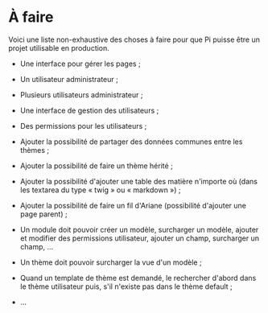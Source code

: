 # À faire

Voici une liste non-exhaustive des choses à faire pour que Pi puisse être un
projet utilisable en production.

- Une interface pour gérer les pages ;

- Un utilisateur administrateur ;

- Plusieurs utilisateurs administrateur ;

- Une interface de gestion des utilisateurs ;

- Des permissions pour les utilisateurs ;

- Ajouter la possibilité de partager des données communes entre les thèmes ;

- Ajouter la possibilité de faire un thème hérité ;

- Ajouter la possibilité d'ajouter une table des matière n'importe où (dans les
  textarea du type « twig » ou « markdown ») ;

- Ajouter la possibilité de faire un fil d'Ariane (possibilité d'ajouter une
  page parent) ;

- Un module doit pouvoir créer un modèle, surcharger un modèle, ajouter et
  modifier des permissions utilisateur, ajouter un champ, surcharger un champ,
  ...

- Un thème doit pouvoir surcharger la vue d'un modèle ;

- Quand un template de thème est demandé, le rechercher d'abord dans le thème
  utilisateur puis, s'il n'existe pas dans le thème default ;

- ...
